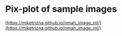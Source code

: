 # Pix-plot of sample images

[https://miketrizna.github.io/nmah_image_ml/](https://miketrizna.github.io/nmah_image_ml/)
